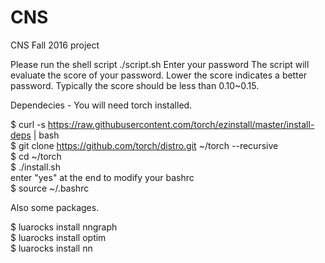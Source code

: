# CNS
CNS Fall 2016 project

Please run the shell script ./script.sh
Enter your password
The script will evaluate the score of your password. Lower the score indicates a better password. Typically the score should be less than 0.10~0.15.

Dependecies - 
You will need torch installed.

$ curl -s https://raw.githubusercontent.com/torch/ezinstall/master/install-deps | bash  
$ git clone https://github.com/torch/distro.git ~/torch --recursive  
$ cd ~/torch  
$ ./install.sh  
enter "yes" at the end to modify your bashrc  
$ source ~/.bashrc  

Also some packages.  

$ luarocks install nngraph  
$ luarocks install optim  
$ luarocks install nn  

